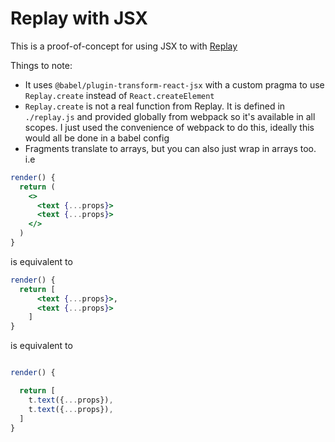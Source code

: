 # Replay with JSX

This is a proof-of-concept for using JSX to with [Replay](https://github.com/edbentley/replay)

Things to note:

- It uses `@babel/plugin-transform-react-jsx` with a custom pragma to use `Replay.create` instead of `React.createElement`
- `Replay.create` is not a real function from Replay. It is defined in `./replay.js` and provided globally from webpack so it's available in all scopes. I just used the convenience of webpack to do this, ideally this would all be done in a babel config
- Fragments translate to arrays, but you can also just wrap in arrays too. i.e

```jsx
render() {
  return (
    <>
      <text {...props}>
      <text {...props}>
    </>
  )
}
```

is equivalent to

```jsx
render() {
  return [
      <text {...props}>,
      <text {...props}>
    ]
}
```

is equivalent to

```js

render() {

  return [
    t.text({...props}),
    t.text({...props}),
  ]
}
```
